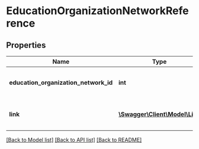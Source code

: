 # EducationOrganizationNetworkReference

## Properties
Name | Type | Description | Notes
------------ | ------------- | ------------- | -------------
**education_organization_network_id** | **int** | A unique number or alphanumeric code assigned to a network of education organizations. | [optional] 
**link** | [**\Swagger\Client\Model\Link**](Link.md) | Represents a hyperlink to the related educationOrganizationNetwork resource. | [optional] 

[[Back to Model list]](../README.md#documentation-for-models) [[Back to API list]](../README.md#documentation-for-api-endpoints) [[Back to README]](../README.md)


